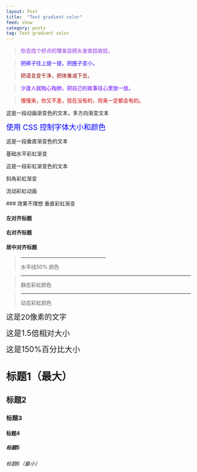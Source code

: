 ```yaml
---
layout: Post
title:  "Text gradient color"
feed: show
category: posts
tag: Text gradient color
---
```


>  <font color="#8a2be2"> 你去找个好点的理发店把头发收拾收拾，</font> 

>  <font color="#3300ff"> 把裤子往上提一提，把圈子变小，</font> 

>  <font color="#990000"> 把语言变千净，把体重减下去，</font> 

>  <font color="#6600ff">少逢人就掏心掏肺，把自己的故事往心里放一放。</font> 

>  <font color="#cc0000"> 慢慢来，你又不差，现在没有的，将来一定都会有的。</font>

<p class="multi-gradient-text">这是一段动画渐变色的文本，多方向渐变文本</p>

<!-- 使用 CSS 控制字体大小和颜色 -->
<span style="color: #0000ff; font-size: 20px">使用 CSS 控制字体大小和颜色</span>

<p class="vertical-gradient-text">这是一段垂直渐变色的文本</p>

<p class="rainbow-text">基础水平彩虹渐变</p>

<p class="rainbow-text-p">这是一段彩虹渐变色的文本</p>

<p class="rainbow-text-diagonal">斜角彩虹渐变</p>

<p class="rainbow-text-animated">流动彩虹动画</p>

<p class="rainbow-text-vertical"> ### 效果不理想   垂直彩虹渐变</p>

<h4 class="left">左对齐标题</h4>

<h4 class="right">右对齐标题</h4>

<h4 class="center">居中对齐标题</h4>

>  <hr width="50%" color="#a9a9a9" />  水平线50% 颜色

>  <hr class="rainbow-hr">  静态彩虹颜色   

>  <hr class="animated-rainbow-hr"> 动态彩虹颜色

<span style="font-size: 20px">这是20像素的文字</span>

<span style="font-size: 1.5em">这是1.5倍相对大小</span>

<span style="font-size: 150%">这是150%百分比大小</span>

# 标题1（最大） 

## 标题2

### 标题3

#### 标题4

##### 标题5

###### 标题6（最小）
